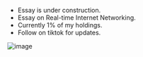 - Essay is under construction.
- Essay on Real-time Internet Networking.
- Currently 1% of my holdings.
- Follow on tiktok for updates.

![image](https://user-images.githubusercontent.com/37036296/119456451-88027480-bcef-11eb-8a70-f57cbdb8b535.png)
